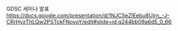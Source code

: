 GDSC 세미나 발표
https://docs.google.com/presentation/d/1NJC5eZlEebu8Ujrn_-J-CRrHyzThLQw2PSTckFNovoY/edit#slide=id.g244bb09a6d5_0_66
